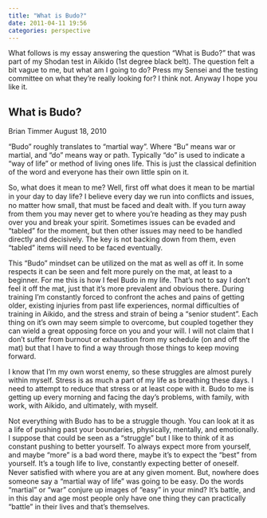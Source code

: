 ```yaml
---
title: "What is Budo?"
date: 2011-04-11 19:56
categories: perspective
---
```


What follows is my essay answering the question “What is Budo?” that was part of my Shodan test in Aikido (1st degree black belt). The question felt a bit vague to me, but what am I going to do? Press my Sensei and the testing committee on what they’re really looking for? I think not. Anyway I hope you like it.

## What is Budo?

Brian Timmer
August 18, 2010

“Budo” roughly translates to “martial way”. Where “Bu” means war or martial, and “do” means way or path. Typically “do” is used to indicate a “way of life” or method of living ones life. This is just the classical definition of the word and everyone has their own little spin on it.

So, what does it mean to me? Well, first off what does it mean to be martial in your day to day life? I believe every day we run into conﬂicts and issues, no matter how small, that must be faced and dealt with. If you turn away from them you may never get to where youʼre heading as they may push over you and break your spirit. Sometimes issues can be evaded and “tabled” for the moment, but then other issues may need to be handled directly and decisively. The key is not backing down from them, even “tabled” items will need to be faced eventually.

This “Budo” mindset can be utilized on the mat as well as off it. In some respects it can be seen and felt more purely on the mat, at least to a beginner. For me this is how I feel Budo in my life. Thatʼs not to say I donʼt feel it off the mat, just that itʼs more prevalent and obvious there. During training Iʼm constantly forced to confront the aches and pains of getting older, existing injuries from past life experiences, normal difficulties of training in Aikido, and the stress and strain of being a “senior student”. Each thing on itʼs own may seem simple to overcome, but coupled together they can wield a great opposing force on you and your will. I will not claim that I donʼt suffer from burnout or exhaustion from my schedule (on and off the mat) but that I have to find a way through those things to keep moving forward.

I know that Iʼm my own worst enemy, so these struggles are almost purely within myself. Stress is as much a part of my life as breathing these days. I need to attempt to reduce that stress or at least cope with it. Budo to me is getting up every morning and facing the dayʼs problems, with family, with work, with Aikido, and ultimately, with myself.

Not everything with Budo has to be a struggle though. You can look at it as a life of pushing past your boundaries, physically, mentally, and emotionally. I suppose that could be seen as a “struggle” but I like to think of it as constant pushing to better yourself. To always expect more from yourself, and maybe “more” is a bad word there, maybe itʼs to expect the “best” from yourself. Itʼs a tough life to live, constantly expecting better of oneself. Never satisﬁed with where you are at any given moment. But, nowhere does someone say a “martial way of life” was going to be easy. Do the words “martial” or “war” conjure up images of “easy” in your mind? Itʼs battle, and in this day and age most people only have one thing they can practically “battle” in their lives and thatʼs themselves.
